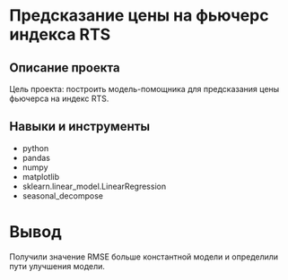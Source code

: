 # Предсказание цены на фьючерс индекса RTS
## Описание проекта

Цель проекта: построить модель-помощника для предсказания цены фьючерса на индекс RTS.

## Навыки и инструменты

- python
- pandas
- numpy
- matplotlib
- sklearn.linear_model.LinearRegression
- seasonal_decompose

# Вывод

Получили значение RMSE больше константной модели и определили пути улучшения модели.
